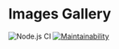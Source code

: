 # Images Gallery
![Node.js CI](https://github.com/olegdemchenko/Images-Gallery/workflows/Node.js%20CI/badge.svg)
[![Maintainability](https://api.codeclimate.com/v1/badges/6a481bb9a8793b376740/maintainability)](https://codeclimate.com/github/olegdemchenko/Images-Gallery/maintainability)

